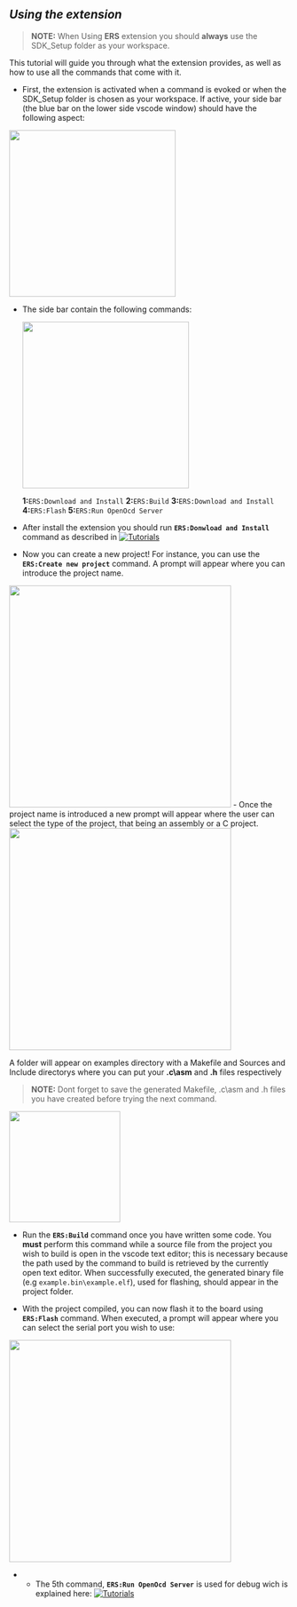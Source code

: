 ## *Using the extension*

> **NOTE:**  When Using **ERS** extension you should **always** use the SDK_Setup folder as your workspace.

This tutorial will guide you through what the extension provides, as well as how to use all the commands that come with it.

 - First, the extension is activated when a command is evoked or when the SDK_Setup folder is chosen as your workspace. If active, your side bar (the blue bar on the lower side vscode window) should have the following aspect:
<img src="https://user-images.githubusercontent.com/35406517/182361006-486d033e-1ead-4963-a822-5521817ca3fe.png" width="300">

 - The side bar contain the following commands:
  
    <img src="https://user-images.githubusercontent.com/35406517/182362801-6c314ef9-3961-4260-8681-4fbf961173fe.png" width="300">
  
    **1:**`ERS:Download and Install`
    **2:**`ERS:Build`
    **3:**`ERS:Download and Install`
    **4:**`ERS:Flash`
    **5:**`ERS:Run OpenOcd Server`
    
  - After install the extension you should run **`ERS:Donwload and Install`** command as described in [![Tutorials](https://img.shields.io/badge/-Tutorials-red)](./install.md)
  
  -  Now you can create a new project! For instance, you can use the **`ERS:Create new project`** command. A prompt will appear where you can introduce the project name.
  
  <img src="https://user-images.githubusercontent.com/35406517/182379820-1aca852c-3f12-4ba7-8ade-9e94723952ed.png" width="400">
  - Once the project name is introduced a new prompt will appear where the user can select the type of the project, that being an assembly or a C project.
 <img src ="https://user-images.githubusercontent.com/35406517/185635248-cfdac0dd-abf7-46fa-bd4b-a19eb68d0601.png" width="400">

   
  A folder will appear on examples directory with a Makefile and Sources and Include directorys where you can put your **.c\asm** and **.h** files respectively
  > **NOTE:**  Dont forget to save the generated Makefile, .c\asm and .h files you have created before trying the next command.

  <img src="https://user-images.githubusercontent.com/35406517/182382149-03f03abe-5587-4364-9f39-18114cf8c712.png " width="200">
  
  - Run the **`ERS:Build`** command once you have written some code. You **must** perform this command while a source file from the project you wish to build is open in the vscode text editor; this is necessary because the path used by the command to build is retrieved by the currently open text editor. When successfully executed, the generated binary file (e.g `example.bin\example.elf`), used for flashing, should appear in the project folder.
  
  -  With the project compiled, you can now flash it to the board using **`ERS:Flash`** command. When executed, a prompt will appear where you can select the serial port you wish to use:
  
   <img src= "https://user-images.githubusercontent.com/35406517/182386735-0b3d0a13-d109-43a3-8855-9a2fdaaddc16.png" width="400">
   
   - - The 5th command, **`ERS:Run OpenOcd Server`** is used for debug wich  is explained here: [![Tutorials](https://img.shields.io/badge/-Tutorials-red)](./debug.md)
  

 




